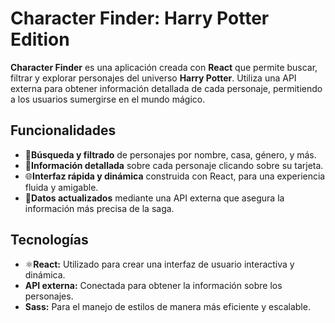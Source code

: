 # Character Finder: Harry Potter Edition

**Character Finder** es una aplicación creada con **React** que permite buscar, filtrar y explorar personajes del universo **Harry Potter**. Utiliza una API externa para obtener información detallada de cada personaje, permitiendo a los usuarios sumergirse en el mundo mágico.

## Funcionalidades

- 🔎**Búsqueda y filtrado** de personajes por nombre, casa, género, y más.
- 📰**Información detallada** sobre cada personaje clicando sobre su tarjeta.
- 🌐**Interfaz rápida y dinámica** construida con React, para una experiencia fluida y amigable.
- 🧙**Datos actualizados** mediante una API externa que asegura la información más precisa de la saga.

## Tecnologías

- ⚛️**React:** Utilizado para crear una interfaz de usuario interactiva y dinámica.
- **API externa:** Conectada para obtener la información sobre los personajes.
- **Sass:** Para el manejo de estilos de manera más eficiente y escalable.
